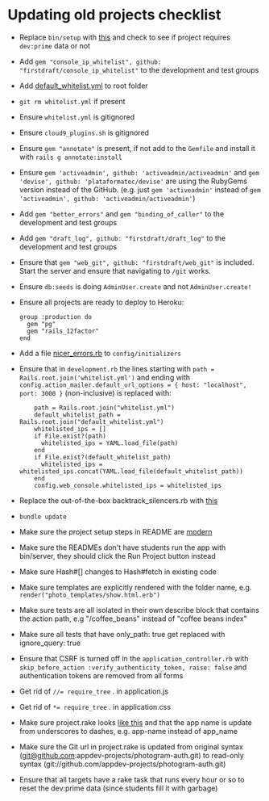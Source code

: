 # Updating old projects checklist

 - Replace `bin/setup` with [this](https://github.com/firstdraft/appdev_template/blob/master/files/setup) and check to see if project requires `dev:prime` data or not
 - Add `gem "console_ip_whitelist", github: "firstdraft/console_ip_whitelist"` to the development and test groups
 - Add [default_whitelist.yml](https://github.com/firstdraft/appdev_template/blob/master/files/default_whitelist.yml) to root folder
 - `git rm whitelist.yml` if present
 - Ensure `whitelist.yml` is gitignored
 - Ensure `cloud9_plugins.sh` is gitignored
 - Ensure `gem "annotate"` is present, if not add to the `Gemfile` and install it with `rails g annotate:install`
 - Ensure `gem 'activeadmin', github: 'activeadmin/activeadmin'` and `gem 'devise', github: 'plataformatec/devise'` are using the RubyGems version instead of the GitHub. (e.g. just `gem 'activeadmin'` instead of `gem 'activeadmin', github: 'activeadmin/activeadmin'`)
 - Add `gem "better_errors"` and `gem "binding_of_caller"` to the development and test groups
 - Add `gem "draft_log", github: "firstdraft/draft_log"` to the development and test groups
 - Ensure that `gem "web_git", github: "firstdraft/web_git"` is included. Start the server and ensure that navigating to `/git` works.
 - Ensure `db:seeds` is doing `AdminUser.create` and not `AdminUser.create!`
 - Ensure all projects are ready to deploy to Heroku:
     ```
     group :production do
       gem "pg"
       gem "rails_12factor"
     end
     ```
 - Add a file [nicer_errors.rb](https://github.com/firstdraft/appdev_template/blob/master/files/nicer_errors.rb) to `config/initializers`
 - Ensure that in `development.rb` the lines starting with `path = Rails.root.join('whitelist.yml')` and ending with `config.action_mailer.default_url_options = { host: "localhost", port: 3000 }` (non-inclusive) is replaced with:
   ```
       path = Rails.root.join("whitelist.yml")
       default_whitelist_path = Rails.root.join("default_whitelist.yml")
       whitelisted_ips = []
       if File.exist?(path)
         whitelisted_ips = YAML.load_file(path)
       end
       if File.exist?(default_whitelist_path)
         whitelisted_ips = whitelisted_ips.concat(YAML.load_file(default_whitelist_path))
       end
       config.web_console.whitelisted_ips = whitelisted_ips
    ```
 - Replace the out-of-the-box backtrack_silencers.rb with [this](https://github.com/firstdraft/appdev_template/blob/aac1a4090a4d612a2efee4db9273e5fb40478140/template.rb#L227)
 - `bundle update`
 - Make sure the project setup steps in README are [modern](https://github.com/firstdraft/appdev_template/blob/master/files/README.md)
 - Make sure the READMEs don't have students run the app with bin/server, they should click the Run Project button instead

 - Make sure Hash#[] changes to Hash#fetch in existing code
 - Make sure templates are explicitly rendered with the folder name, e.g. `render("photo_templates/show.html.erb")`
 - Make sure tests are all isolated in their own describe block that contains the action path, e.g "/coffee_beans" instead of "coffee beans index"
 - Make sure all tests that have only_path: true get replaced with ignore_query: true
 - Ensure that CSRF is turned off in the `application_controller.rb` with `skip_before_action :verify_authenticity_token, raise: false` and authentication tokens are removed from all forms
 - Get rid of `//= require_tree` . in application.js
 - Get rid of `*= require_tree` . in application.css
 - Make sure project.rake looks [like this](https://github.com/firstdraft/appdev_template/blob/master/files/project.rake) and that the app name is update from underscores to dashes, e.g. app-name instead of app_name

 - Make sure the Git url in project.rake is updated from original syntax (git@github.com:appdev-projects/photogram-auth.git) to read-only syntax (git://github.com/appdev-projects/photogram-auth.git)
- Ensure that all targets have a rake task that runs every hour or so to reset the dev:prime data (since students fill it with garbage)


